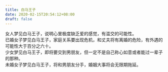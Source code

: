 ```yaml
---
title: 白马王子
date: 2020-02-15T20:54:12+08:00
draft: false
---
```


女人梦见白马王子，说明心里极度缺乏爱的感觉，有滥交的可能性。<br>
已婚女子梦见白马王子，家庭关系要出现危机，和丈夫将有离婚的危险，有外遇的可能性大于百分之六十。<br>
少女梦见白马王子，即将要交到男朋友，但一定不是自己称心如意或者能过一辈子的那种。<br>
未婚女子梦见白马王子，将和男朋友分手，婚姻大事将会无限期拖延。<br>
